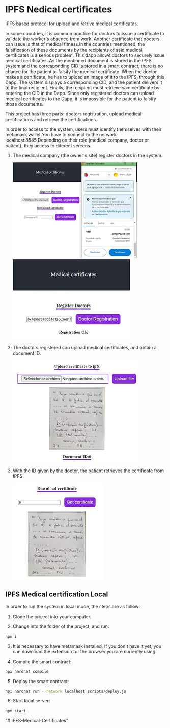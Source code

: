 # IPFS Nedical certificates

IPFS based protocol for upload and retrive medical certificates.

In some countries, it is common practice for doctors to issue a certificate to validate the worker's absence from work. Another certificate that doctors can issue is that of medical fitness.In the countries mentioned, the falsification of these documents by the recipients of said medical certificates is a serious problem.
This dapp allows doctors to securely issue medical certificates. As the mentioned document is stored in the IPFS system and the corresponding CID is stored in a smart contract, there is no chance for the patient to falsify the medical certificate.
When the doctor makes a certificate, he has to upload an image of it to the IPFS, through this Dapp. The system displays a corresponding CID, and the patient delivers it to the final recipient. Finally, the recipient must retrieve said certificate by entering the CID in the Dapp. Since only registered doctors can upload medical certificates to the Dapp, it is impossible for the patient to falsify those documents.

This project has three parts: doctors registration, upload medical certifications and retrieve the certifications.

In order to access to the system, users must identify themselves with their metamask wallet.You have to connect to the network localhost:8545.Depending on their role (medical company, doctor or patient), they access to diferent screens.

1. The medical company (the owner's site) register doctors in the system.
   
   ![Example](assets/company.jpg)      ![Example](assets/company1.jpg)

2. The doctors registered can upload medical certificates, and obtain a document ID.

    ![Example](assets/doctor.jpg)

3. With the ID given by the doctor, the patient retrieves the certificate from IPFS.

    ![Example](assets/patient.jpg)



## IPFS Medical certification Local

In order to run the system in local mode, the steps are as follow:

1. Clone the project into your computer.

2. Change into the folder of the project, and run:
```bash
npm i
```

3. It is necessary to have metamask installed. If you don't have it yet, you can download the extension for the browser   you are currently using.

4.  Compile the smart contract:
```bash
npx hardhat compile
```

5.  Deploy the smart contract:
```bash
npx hardhat run --network localhost scripts/deploy.js
```

6.  Start local server:
```bash
npm start
```


"# IPFS-Medical-Certificates" 
